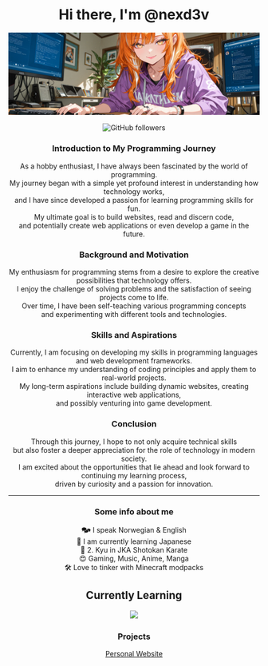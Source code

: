 <h1 align="center">Hi there, I'm @nexd3v</h1>

<p>
  <img src="./assets/nexd3v_astarte.png">
</p>

<div align="center">
<img alt="GitHub followers" src="https://img.shields.io/github/followers/nexd3v">
</div>

<h3 align="center">Introduction to My Programming Journey</h3>
<p align="center">
As a hobby enthusiast, I have always been fascinated by the world of programming.<br> My journey began with a simple yet profound interest in understanding how technology works,<br> and I have since developed a passion for learning programming skills for fun.<br> My ultimate goal is to build websites, read and discern code,<br> and potentially create web applications or even develop a game in the future.</p>

<h3 align="center">Background and Motivation</h3>
<p align="center">
My enthusiasm for programming stems from a desire to explore the creative possibilities that technology offers. <br>I enjoy the challenge of solving problems and the satisfaction of seeing projects come to life.<br> Over time, I have been self-teaching various programming concepts <br>and experimenting with different tools and technologies.</p>

<h3 align="center">Skills and Aspirations</h3>
<p align="center">
Currently, I am focusing on developing my skills in programming languages and web development frameworks.<br> I aim to enhance my understanding of coding principles and apply them to real-world projects.<br> My long-term aspirations include building dynamic websites, creating interactive web applications, <br>and possibly venturing into game development.</p>

<h3 align="center">Conclusion</h3>
<p align="center">
Through this journey, I hope to not only acquire technical skills <br>but also foster a deeper appreciation for the role of technology in modern society.<br> I am excited about the opportunities that lie ahead and look forward to continuing my learning process, <br>driven by curiosity and a passion for innovation.</p>

---

<h3 align="center">Some info about me</h3>
<p align="center">
   🗫 I speak Norwegian & English</br>
   🎌 I am currently learning Japanese</br>
   🥋 2. Kyu in JKA Shotokan Karate</br>
   😍 Gaming, Music, Anime, Manga</br>
   🛠️ Love to tinker with Minecraft modpacks
</p>

<h2 align="center">Currently Learning</h2>

<p align="center">
  <a href="https://www.w3schools.com/" title="HTML, CSS, JavaScript">
    <img src="https://skillicons.dev/icons?i=html,css,js" />
  </a>
</p>
<h3 align="center">Projects</h3>
    <p align="center">
        <a href="https://nexd3v.it/">Personal Website</a></br>
    </p>
